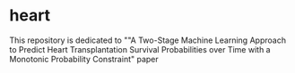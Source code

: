 # heart
This repository is dedicated to ""A Two-Stage Machine Learning Approach to Predict Heart Transplantation Survival Probabilities over Time with a Monotonic Probability Constraint" paper
